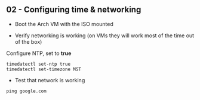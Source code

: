 ## 02 - Configuring time & networking
- Boot the Arch VM with the ISO mounted

- Verify networking is working (on VMs they will work most of the time out of the box)

Configure NTP, set to **true**

 ```shell
timedatectl set-ntp true
timedatectl set-timezone MST 
```

- Test that network is working

```shell
ping google.com
```